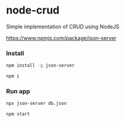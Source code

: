 # node-crud
Simple implementation of CRUD using NodeJS


https://www.npmjs.com/package/json-server

### Install
```bash
npm install -g json-server
```

```bash
npm i
```

### Run app
```bash
npx json-server db.json
```

```bash
npm start
```